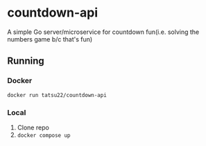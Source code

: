 # countdown-api

A simple Go server/microservice for countdown fun(i.e. solving the numbers game b/c that's fun)

## Running

### Docker

`docker run tatsu22/countdown-api`

### Local

1. Clone repo
2. `docker compose up`

